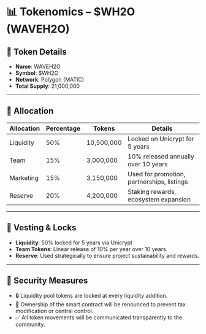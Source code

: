 # 📊 Tokenomics – $WH2O (WAVEH2O)

## 🔹 Token Details
- **Name**: WAVEH2O  
- **Symbol**: $WH2O  
- **Network**: Polygon (MATIC)  
- **Total Supply**: 21,000,000  

---

## 🔹 Allocation
| Allocation   | Percentage | Tokens | Details |
|--------------|------------|---------|---------|
| Liquidity    | 50%        | 10,500,000 | Locked on Unicrypt for 5 years |
| Team         | 15%        | 3,000,000  | 10% released annually over 10 years |
| Marketing    | 15%        | 3,150,000  | Used for promotion, partnerships, listings |
| Reserve      | 20%        | 4,200,000  | Staking rewards, ecosystem expansion |

---

## 🔹 Vesting & Locks
- **Liquidity**: 50% locked for 5 years via Unicrypt
- **Team Tokens**: Linear release of 10% per year over 10 years.  
- **Reserve**: Used strategically to ensure project sustainability and rewards.  

---

## 🔹 Security Measures
- 🔒 Liquidity pool tokens are locked at every liquidity addition.  
- 🚫 Ownership of the smart contract will be renounced to prevent tax modification or central control.  
- ✅ All token movements will be communicated transparently to the community.  
